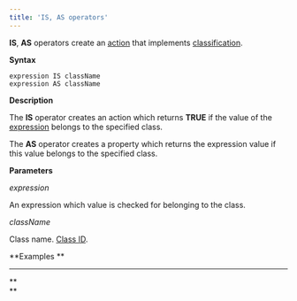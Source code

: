 ```yaml
---
title: 'IS, AS operators'
---
```


**IS**, **AS** operators create an [action](Properties.md) that implements [classification](Classification_IS_AS_.md).

**Syntax**

    expression IS className
    expression AS className

**Description**

The **IS** operator creates an action which returns **TRUE** if the value of the [expression](Expression.md) belongs to the specified class.

The **AS** operator creates a property which returns the expression value if this value belongs to the specified class.

**Parameters**

*expression*

An expression which value is checked for belonging to the class.

*className*

Class name. [Class ID](IDs_1573053.html#IDs-classid).

**Examples **

****



**  
**
